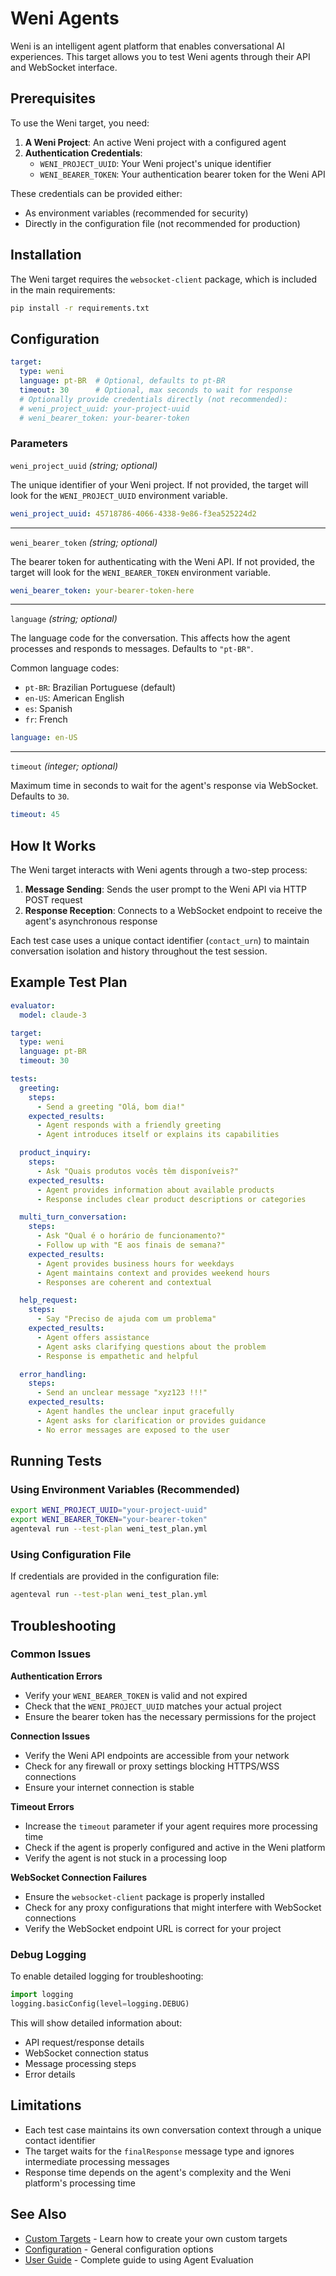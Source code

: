 # Weni Agents

Weni is an intelligent agent platform that enables conversational AI experiences. This target allows you to test Weni agents through their API and WebSocket interface.

## Prerequisites

To use the Weni target, you need:

1. **A Weni Project**: An active Weni project with a configured agent
2. **Authentication Credentials**:
   - `WENI_PROJECT_UUID`: Your Weni project's unique identifier
   - `WENI_BEARER_TOKEN`: Your authentication bearer token for the Weni API

These credentials can be provided either:
- As environment variables (recommended for security)
- Directly in the configuration file (not recommended for production)

## Installation

The Weni target requires the `websocket-client` package, which is included in the main requirements:

```bash
pip install -r requirements.txt
```

## Configuration

```yaml title="agenteval.yml"
target:
  type: weni
  language: pt-BR  # Optional, defaults to pt-BR
  timeout: 30      # Optional, max seconds to wait for response
  # Optionally provide credentials directly (not recommended):
  # weni_project_uuid: your-project-uuid
  # weni_bearer_token: your-bearer-token
```

### Parameters

`weni_project_uuid` *(string; optional)*

The unique identifier of your Weni project. If not provided, the target will look for the `WENI_PROJECT_UUID` environment variable.

```yaml
weni_project_uuid: 45718786-4066-4338-9e86-f3ea525224d2
```

---

`weni_bearer_token` *(string; optional)*

The bearer token for authenticating with the Weni API. If not provided, the target will look for the `WENI_BEARER_TOKEN` environment variable.

```yaml
weni_bearer_token: your-bearer-token-here
```

---

`language` *(string; optional)*

The language code for the conversation. This affects how the agent processes and responds to messages. Defaults to `"pt-BR"`.

Common language codes:
- `pt-BR`: Brazilian Portuguese (default)
- `en-US`: American English
- `es`: Spanish
- `fr`: French

```yaml
language: en-US
```

---

`timeout` *(integer; optional)*

Maximum time in seconds to wait for the agent's response via WebSocket. Defaults to `30`.

```yaml
timeout: 45
```

## How It Works

The Weni target interacts with Weni agents through a two-step process:

1. **Message Sending**: Sends the user prompt to the Weni API via HTTP POST request
2. **Response Reception**: Connects to a WebSocket endpoint to receive the agent's asynchronous response

Each test case uses a unique contact identifier (`contact_urn`) to maintain conversation isolation and history throughout the test session.

## Example Test Plan

```yaml title="weni_test_plan.yml"
evaluator:
  model: claude-3

target:
  type: weni
  language: pt-BR
  timeout: 30

tests:
  greeting:
    steps:
      - Send a greeting "Olá, bom dia!"
    expected_results:
      - Agent responds with a friendly greeting
      - Agent introduces itself or explains its capabilities

  product_inquiry:
    steps:
      - Ask "Quais produtos vocês têm disponíveis?"
    expected_results:
      - Agent provides information about available products
      - Response includes clear product descriptions or categories

  multi_turn_conversation:
    steps:
      - Ask "Qual é o horário de funcionamento?"
      - Follow up with "E aos finais de semana?"
    expected_results:
      - Agent provides business hours for weekdays
      - Agent maintains context and provides weekend hours
      - Responses are coherent and contextual

  help_request:
    steps:
      - Say "Preciso de ajuda com um problema"
    expected_results:
      - Agent offers assistance
      - Agent asks clarifying questions about the problem
      - Response is empathetic and helpful

  error_handling:
    steps:
      - Send an unclear message "xyz123 !!!"
    expected_results:
      - Agent handles the unclear input gracefully
      - Agent asks for clarification or provides guidance
      - No error messages are exposed to the user
```

## Running Tests

### Using Environment Variables (Recommended)

```bash
export WENI_PROJECT_UUID="your-project-uuid"
export WENI_BEARER_TOKEN="your-bearer-token"
agenteval run --test-plan weni_test_plan.yml
```

### Using Configuration File

If credentials are provided in the configuration file:

```bash
agenteval run --test-plan weni_test_plan.yml
```

## Troubleshooting

### Common Issues

**Authentication Errors**
- Verify your `WENI_BEARER_TOKEN` is valid and not expired
- Check that the `WENI_PROJECT_UUID` matches your actual project
- Ensure the bearer token has the necessary permissions for the project

**Connection Issues**
- Verify the Weni API endpoints are accessible from your network
- Check for any firewall or proxy settings blocking HTTPS/WSS connections
- Ensure your internet connection is stable

**Timeout Errors**
- Increase the `timeout` parameter if your agent requires more processing time
- Check if the agent is properly configured and active in the Weni platform
- Verify the agent is not stuck in a processing loop

**WebSocket Connection Failures**
- Ensure the `websocket-client` package is properly installed
- Check for any proxy configurations that might interfere with WebSocket connections
- Verify the WebSocket endpoint URL is correct for your project

### Debug Logging

To enable detailed logging for troubleshooting:

```python
import logging
logging.basicConfig(level=logging.DEBUG)
```

This will show detailed information about:
- API request/response details
- WebSocket connection status
- Message processing steps
- Error details

## Limitations

- Each test case maintains its own conversation context through a unique contact identifier
- The target waits for the `finalResponse` message type and ignores intermediate processing messages
- Response time depends on the agent's complexity and the Weni platform's processing time

## See Also

- [Custom Targets](custom_targets.md) - Learn how to create your own custom targets
- [Configuration](../configuration.md) - General configuration options
- [User Guide](../user_guide.md) - Complete guide to using Agent Evaluation
